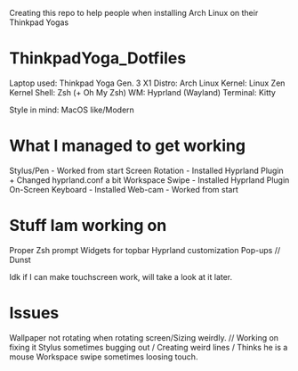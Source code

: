 Creating this repo to help people when installing Arch Linux on their Thinkpad Yogas

# ThinkpadYoga_Dotfiles
Laptop used: Thinkpad Yoga Gen. 3 X1
Distro: Arch Linux
Kernel: Linux Zen Kernel
Shell: Zsh (+ Oh My Zsh)
WM: Hyprland (Wayland)
Terminal: Kitty

Style in mind: MacOS like/Modern

# What I managed to get working
Stylus/Pen - Worked from start
Screen Rotation - Installed Hyprland Plugin + Changed hyprland.conf a bit
Workspace Swipe - Installed Hyprland Plugin
On-Screen Keyboard - Installed
Web-cam - Worked from start

# Stuff Iam working on
Proper Zsh prompt
Widgets for topbar
Hyprland customization
Pop-ups // Dunst

Idk if I can make touchscreen work, will take a look at it later.

# Issues
Wallpaper not rotating when rotating screen/Sizing weirdly. // Working on fixing it
Stylus sometimes bugging out / Creating weird lines / Thinks he is a mouse
Workspace swipe sometimes loosing touch.
